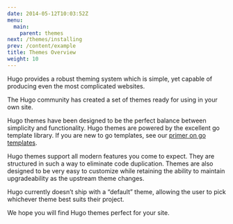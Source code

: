 ```yaml
---
date: 2014-05-12T10:03:52Z
menu:
  main:
    parent: themes
next: /themes/installing
prev: /content/example
title: Themes Overview
weight: 10
---
```


Hugo provides a robust theming system which is simple, yet capable of producing
even the most complicated websites.

The Hugo community has created a set of themes ready for using in your own
site.

Hugo themes have been designed to be the perfect balance between
simplicity and functionality. Hugo themes are powered by the excellent
go template library. If you are new to go templates, see our [primer on
go templates](/layouts/go-templates).

Hugo themes support all modern features you come to expect. They are
structured in such a way to eliminate code duplication. Themes are also
designed to be very easy to customize while retaining the ability to
maintain upgradeability as the upstream theme changes.

Hugo currently doesn’t ship with a “default” theme, allowing the user to
pick whichever theme best suits their project.

We hope you will find Hugo themes perfect for your site.
